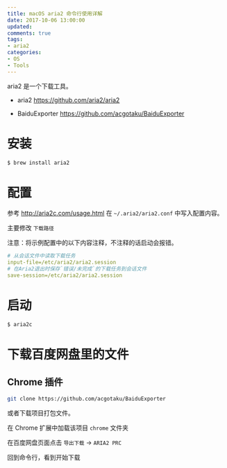 ```yaml
---
title: macOS aria2 命令行使用详解
date: 2017-10-06 13:00:00
updated:
comments: true
tags:
- aria2
categories:
- OS
- Tools
---
```


aria2 是一个下载工具。

<!--more-->

* aria2 https://github.com/aria2/aria2

* BaiduExporter https://github.com/acgotaku/BaiduExporter

# 安装

```bash
$ brew install aria2
```

# 配置

参考 http://aria2c.com/usage.html 在 `~/.aria2/aria2.conf` 中写入配置内容。

主要修改 `下载路径`

注意：将示例配置中的以下内容注释，不注释的话启动会报错。

```yaml
# 从会话文件中读取下载任务
input-file=/etc/aria2/aria2.session
# 在Aria2退出时保存`错误/未完成`的下载任务到会话文件
save-session=/etc/aria2/aria2.session
```

# 启动

```bash
$ aria2c
```

# 下载百度网盘里的文件

## Chrome 插件

```bash
git clone https://github.com/acgotaku/BaiduExporter
```

或者下载项目打包文件。

在 Chrome 扩展中加载该项目 `chrome` 文件夹

在百度网盘页面点击 `导出下载` -> `ARIA2 PRC`

回到命令行，看到开始下载
